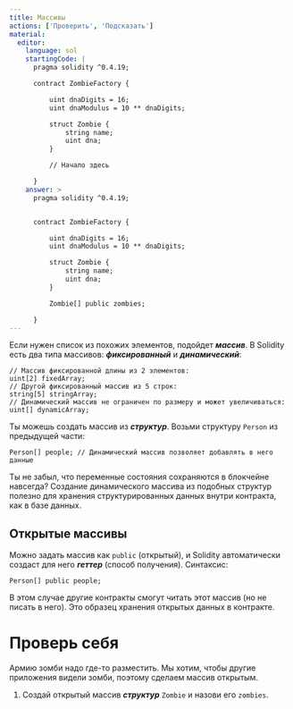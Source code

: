 ```yaml
---
title: Массивы
actions: ['Проверить', 'Подсказать']
material:
  editor:
    language: sol
    startingCode: |
      pragma solidity ^0.4.19;

      contract ZombieFactory {

          uint dnaDigits = 16;
          uint dnaModulus = 10 ** dnaDigits;

          struct Zombie {
              string name;
              uint dna;
          }

          // Начало здесь

      }
    answer: >
      pragma solidity ^0.4.19;


      contract ZombieFactory {

          uint dnaDigits = 16;
          uint dnaModulus = 10 ** dnaDigits;

          struct Zombie {
              string name;
              uint dna;
          }

          Zombie[] public zombies;

      }
---
```


Если нужен список из похожих элементов, подойдет ***массив***. В Solidity есть два типа массивов: ***фиксированный*** и ***динамический***:

```
// Массив фиксированной длины из 2 элементов:
uint[2] fixedArray;
// Другой фиксированный массив из 5 строк:
string[5] stringArray;
// Динамический массив не ограничен по размеру и может увеличиваться:
uint[] dynamicArray;
```

Ты можешь создать массив из ***структур***. Возьми структуру `Person` из предыдущей части:

```
Person[] people; // Динамический массив позволяет добавлять в него данные
```

Ты не забыл, что переменные состояния сохраняются в блокчейне навсегда? Создание динамического массива из подобных структур полезно для хранения структурированных данных внутри контракта, как в базе данных. 

## Открытые массивы

Можно задать массив как `public` (открытый), и Solidity автоматически создаст для него ***геттер*** (способ получения). Синтаксис:

```
Person[] public people;
```

В этом случае другие контракты смогут читать этот массив (но не писать в него). Это образец хранения открытых данных в контракте.

# Проверь себя

Армию зомби надо где-то разместить. Мы хотим, чтобы другие приложения видели зомби, поэтому сделаем массив открытым.

1. Создай открытый массив ***структур*** `Zombie` и назови его `zombies`.
